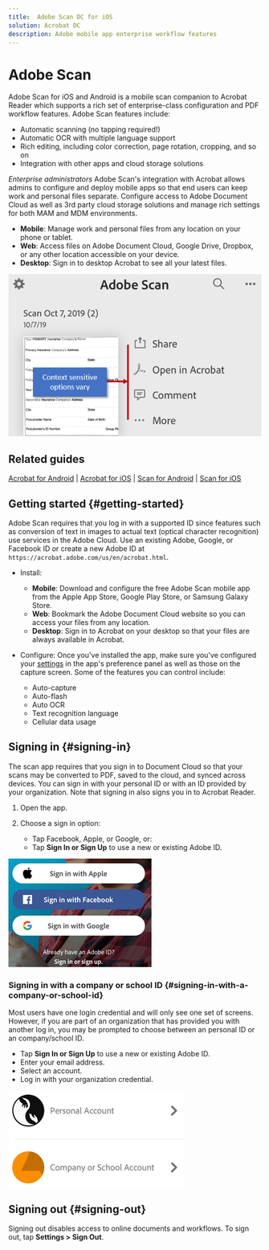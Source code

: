 ```yaml
---
title:  Adobe Scan DC for iOS
solution: Acrobat DC
description: Adobe mobile app enterprise workflow features
---
```


# Adobe Scan

Adobe Scan for iOS and Android is a mobile scan companion to Acrobat Reader which supports a rich set of enterprise-class configuration and PDF workflow features. Adobe Scan features include: 

* Automatic scanning (no tapping required!) 
* Automatic OCR with multiple language support
* Rich editing, including color correction, page rotation, cropping, and so on
* Integration with other apps and cloud storage solutions

*Enterprise administrators* Adobe Scan's integration with Acrobat allows admins to configure and deploy mobile apps so that end users can keep work and personal files separate. Configure access to Adobe Document Cloud as well as  3rd party cloud storage solutions and manage rich settings for both MAM and MDM environments. 

* **Mobile**: Manage work and personal files from any location on your phone or tablet. 
* **Web**: Access files on Adobe Document Cloud, Google Drive, Dropbox, or any other location accessible on your device. 
* **Desktop**: Sign in to desktop Acrobat to see all your latest files. 

![image](./images/mainscreen.png)

## Related guides

[Acrobat for Android](../acrobat-android/index.md) | [Acrobat for iOS](../acrobat-ios/index.md) | [Scan for Android](../scan-android/index.md) | [Scan for iOS](../scan-ios/index.md)


## Getting started {#getting-started}

Adobe Scan requires that you log in with a supported ID  since features such as conversion of text in images to actual text (optical character recognition) use services in the Adobe Cloud. Use an existing Adobe, Google, or Facebook ID or create a new Adobe ID at ``https://acrobat.adobe.com/us/en/acrobat.html``. 

* Install: 

    * **Mobile**: Download and configure the free Adobe Scan mobile app from the Apple App Store, Google Play Store, or Samsung Galaxy Store.
    * **Web**: Bookmark the Adobe Document Cloud website so you can access your files from any location. 
    * **Desktop**: Sign in to Acrobat on your desktop so that your files are always available in Acrobat. 
    
* Configure: Once you've installed the app, make sure you've configured your [settings](settings.md) in the app's preference panel as well as those on the capture screen. Some of the features you can control include: 

    * Auto-capture
    * Auto-flash
    * Auto OCR
    * Text recognition language
    * Cellular data usage

## Signing in {#signing-in}

The scan app requires that you sign in to Document Cloud so that your scans may be converted to PDF, saved to the cloud, and synced across devices. You can sign in with your personal ID or with an ID provided by your organization. Note that signing in also signs you in to Acrobat Reader.

1. Open the app. 
1. Choose a sign in option: 

    * Tap Facebook, Apple, or Google, or:
    * Tap **Sign In or Sign Up** to use a new or existing Adobe ID.
 
![image](./images/signinmain.png)

### Signing in with a company or school ID {#signing-in-with-a-company-or-school-id}

Most users have one login credential and will only see one set of screens. However, if you are part of an organization that has provided you with another log in, you may be prompted to choose between an personal ID or an company/school ID.

* Tap **Sign In or Sign Up** to use a new or existing Adobe ID.
* Enter your email address. 
* Select an account. 
* Log in with your organization credential. 

![image](./images/chooseid.png)

## Signing out {#signing-out}

Signing out disables access to online documents and workflows. To sign out, tap **Settings > Sign Out**.